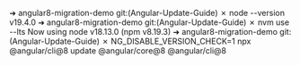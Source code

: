 
➜  angular8-migration-demo git:(Angular-Update-Guide) ✗ node --version
v19.4.0
➜  angular8-migration-demo git:(Angular-Update-Guide) ✗ nvm use --lts
Now using node v18.13.0 (npm v8.19.3)
➜  angular8-migration-demo git:(Angular-Update-Guide) ✗ NG_DISABLE_VERSION_CHECK=1 npx @angular/cli@8 update @angular/core@8 @angular/cli@8 

